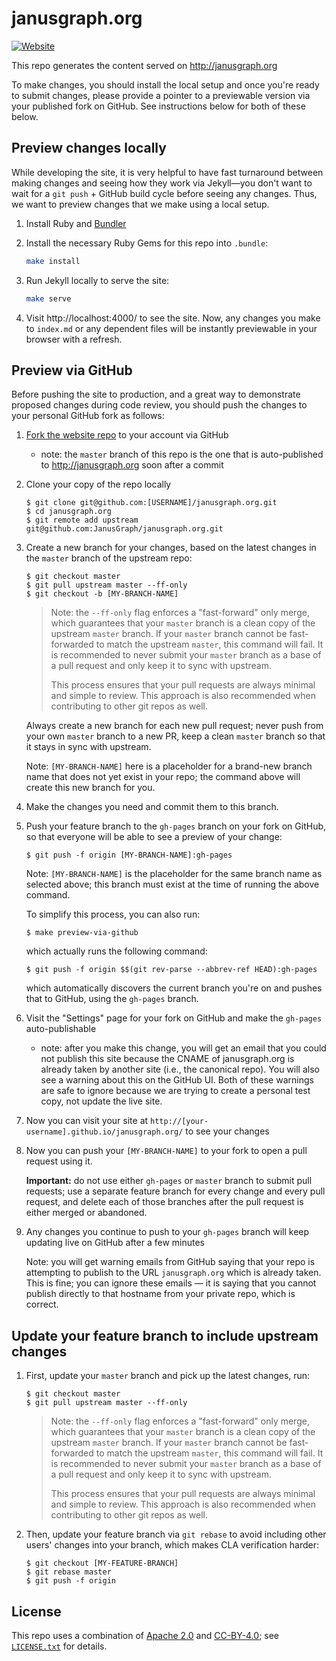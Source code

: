 # janusgraph.org

[![Website][website-shield]][website-link]

[website-shield]: https://img.shields.io/website-up-down-green-red/http/janusgraph.org.svg?label=janusgraph.org
[website-link]: http://janusgraph.org

This repo generates the content served on http://janusgraph.org

To make changes, you should install the local setup and once you're ready to
submit changes, please provide a pointer to a previewable version via your
published fork on GitHub. See instructions below for both of these below.

## Preview changes locally

While developing the site, it is very helpful to have fast turnaround between
making changes and seeing how they work via Jekyll—you don't want to wait for a
`git push` + GitHub build cycle before seeing any changes. Thus, we want to
preview changes that we make using a local setup.

1. Install Ruby and [Bundler](http://bundler.io)

1. Install the necessary Ruby Gems for this repo into `.bundle`:

   ```bash
   make install
   ```

1. Run Jekyll locally to serve the site:

   ```bash
   make serve
   ```

1. Visit http://localhost:4000/ to see the site. Now, any changes you make to
   `index.md` or any dependent files will be instantly previewable in your browser
   with a refresh.

## Preview via GitHub

Before pushing the site to production, and a great way to demonstrate proposed
changes during code review, you should push the changes to your personal GitHub
fork as follows:

1. [Fork the website repo](https://github.com/JanusGraph/janusgraph.org#fork-destination-box)
   to your account via GitHub
   * note: the `master` branch of this repo is the one that is auto-published to
     http://janusgraph.org soon after a commit

1. Clone your copy of the repo locally

   ```
   $ git clone git@github.com:[USERNAME]/janusgraph.org.git
   $ cd janusgraph.org
   $ git remote add upstream git@github.com:JanusGraph/janusgraph.org.git
   ```

1. Create a new branch for your changes, based on the latest changes in the
   `master` branch of the upstream repo:

   ```
   $ git checkout master
   $ git pull upstream master --ff-only
   $ git checkout -b [MY-BRANCH-NAME]
   ```

   > Note: the `--ff-only` flag enforces a "fast-forward" only merge, which
   > guarantees that your `master` branch is a clean copy of the upstream
   > `master` branch. If your `master` branch cannot be fast-forwarded to match
   > the upstream `master`, this command will fail. It is recommended to never
   > submit your `master` branch as a base of a pull request and only keep it to
   > sync with upstream.
   >
   > This process ensures that your pull requests are always minimal and simple
   > to review. This approach is also recommended when contributing to other git
   > repos as well.

   Always create a new branch for each new pull request; never push from your
   own `master` branch to a new PR, keep a clean `master` branch so that it
   stays in sync with upstream.

   Note: `[MY-BRANCH-NAME]` here is a placeholder for a brand-new branch name
   that does not yet exist in your repo; the command above will create this new
   branch for you.

1. Make the changes you need and commit them to this branch.

1. Push your feature branch to the `gh-pages` branch on your fork on GitHub, so
   that everyone will be able to see a preview of your change:

   ```
   $ git push -f origin [MY-BRANCH-NAME]:gh-pages
   ```

   Note: `[MY-BRANCH-NAME]` is the placeholder for the same branch name as
   selected above; this branch must exist at the time of running the above
   command.

   To simplify this process, you can also run:

   ```
   $ make preview-via-github
   ```

   which actually runs the following command:

   ```
   $ git push -f origin $$(git rev-parse --abbrev-ref HEAD):gh-pages

   ```

   which automatically discovers the current branch you're on and pushes that
   to GitHub, using the `gh-pages` branch.

1. Visit the "Settings" page for your fork on GitHub and make the `gh-pages`
   auto-publishable
   * note: after you make this change, you will get an email that you could not
     publish this site because the CNAME of janusgraph.org is already taken by
     another site (i.e., the canonical repo). You will also see a warning about
     this on the GitHub UI. Both of these warnings are safe to ignore because we
     are trying to create a personal test copy, not update the live site.

1. Now you can visit your site at
   `http://[your-username].github.io/janusgraph.org/` to see your changes

1. Now you can push your `[MY-BRANCH-NAME]` to your fork to open a pull request
   using it.

   **Important:** do not use either `gh-pages` or `master` branch to submit pull
   requests; use a separate feature branch for every change and every pull
   request, and delete each of those branches after the pull request is either
   merged or abandoned.

1. Any changes you continue to push to your `gh-pages` branch will keep updating
   live on GitHub after a few minutes

   Note: you will get warning emails from GitHub saying that your repo is
   attempting to publish to the URL `janusgraph.org` which is already taken.
   This is fine; you can ignore these emails — it is saying that you cannot
   publish directly to that hostname from your private repo, which is correct.

## Update your feature branch to include upstream changes

1. First, update your `master` branch and pick up the latest changes, run:

   ```
   $ git checkout master
   $ git pull upstream master --ff-only
   ```

   > Note: the `--ff-only` flag enforces a "fast-forward" only merge, which
   > guarantees that your `master` branch is a clean copy of the upstream
   > `master` branch. If your `master` branch cannot be fast-forwarded to match
   > the upstream `master`, this command will fail. It is recommended to never
   > submit your `master` branch as a base of a pull request and only keep it to
   > sync with upstream.
   >
   > This process ensures that your pull requests are always minimal and simple
   > to review. This approach is also recommended when contributing to other git
   > repos as well.

1. Then, update your feature branch via `git rebase` to avoid including other
   users' changes into your branch, which makes CLA verification harder:

   ```
   $ git checkout [MY-FEATURE-BRANCH]
   $ git rebase master
   $ git push -f origin
   ```

## License

This repo uses a combination of [Apache 2.0](APACHE-2.0.txt) and
[CC-BY-4.0](CC-BY-4.0.txt); see [`LICENSE.txt`](LICENSE.txt) for details.
